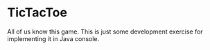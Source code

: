 # TicTacToe
All of us know this game. This is just some development exercise for implementing it in Java console.
